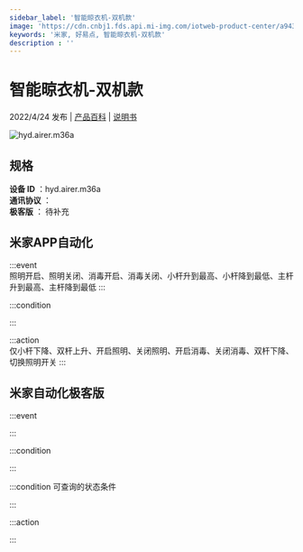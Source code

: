 ```yaml
---
sidebar_label: '智能晾衣机-双机款'
image: 'https://cdn.cnbj1.fds.api.mi-img.com/iotweb-product-center/a94319a34705d8c36e87528c41ffbc87_1641435828926.png?GalaxyAccessKeyId=AKVGLQWBOVIRQ3XLEW&Expires=9223372036854775807&Signature=wiOVht1iCIG7MLqndxVYI+1g+Ko='
keywords: '米家, 好易点, 智能晾衣机-双机款'
description : ''
---
```

# 智能晾衣机-双机款

2022/4/24 发布 | [产品百科](https://home.mi.com/webapp/content/baike/product/index.html?model=hyd.airer.m36a/) | [说明书](https://home.mi.com/views/introduction.html?model=hyd.airer.m36a&region=cn)

![hyd.airer.m36a](https://cdn.cnbj1.fds.api.mi-img.com/iotweb-product-center/a94319a34705d8c36e87528c41ffbc87_1641435828926.png?GalaxyAccessKeyId=AKVGLQWBOVIRQ3XLEW&Expires=9223372036854775807&Signature=wiOVht1iCIG7MLqndxVYI+1g+Ko=)

## 规格  
> 
**设备 ID** ：hyd.airer.m36a  
**通讯协议** ：  
**极客版**  ： 待补充 


## 米家APP自动化  

:::event  
照明开启、照明关闭、消毒开启、消毒关闭、小杆升到最高、小杆降到最低、主杆升到最高、主杆降到最低
:::

:::condition  

:::

:::action   
仅小杆下降、双杆上升、开启照明、关闭照明、开启消毒、关闭消毒、双杆下降、切换照明开关
:::

## 米家自动化极客版  

:::event  

:::

:::condition  

:::

:::condition 可查询的状态条件  

:::

:::action  

:::

        
